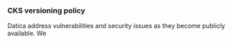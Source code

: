 ### CKS versioning policy
Datica address vulnerabilities and security issues as they become publicly available. We
